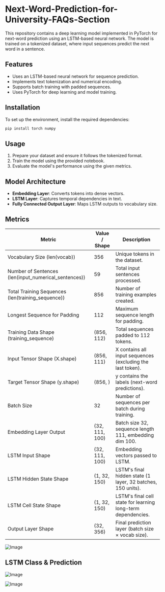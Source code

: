 # Next-Word-Prediction-for-University-FAQs-Section


This repository contains a deep learning model implemented in PyTorch for next-word prediction using an LSTM-based neural network. The model is trained on a tokenized dataset, where input sequences predict the next word in a sentence.

## Features
- Uses an LSTM-based neural network for sequence prediction.
- Implements text tokenization and numerical encoding.
- Supports batch training with padded sequences.
- Uses PyTorch for deep learning and model training.

## Installation

To set up the environment, install the required dependencies:

```bash
pip install torch numpy
```

## Usage

1. Prepare your dataset and ensure it follows the tokenized format.
2. Train the model using the provided notebook.
3. Evaluate the model's performance using the given metrics.

## Model Architecture
- **Embedding Layer**: Converts tokens into dense vectors.
- **LSTM Layer**: Captures temporal dependencies in text.
- **Fully Connected Output Layer**: Maps LSTM outputs to vocabulary size.

## Metrics

| Metric | Value / Shape | Description |
|--------|--------------|-------------|
| Vocabulary Size (len(vocab)) | 356 | Unique tokens in the dataset. |
| Number of Sentences (len(input_numerical_sentences)) | 59 | Total input sentences processed. |
| Total Training Sequences (len(training_sequence)) | 856 | Number of training examples created. |
| Longest Sequence for Padding | 112 | Maximum sequence length for padding. |
| Training Data Shape (training_sequence) | (856, 112) | Total sequences padded to 112 tokens. |
| Input Tensor Shape (X.shape) | (856, 111) | X contains all input sequences (excluding the last token). |
| Target Tensor Shape (y.shape) | (856, ) | y contains the labels (next-word predictions). |
| Batch Size | 32 | Number of sequences per batch during training. |
| Embedding Layer Output | (32, 111, 100) | Batch size 32, sequence length 111, embedding dim 100. |
| LSTM Input Shape | (32, 111, 100) | Embedding vectors passed to LSTM. |
| LSTM Hidden State Shape | (1, 32, 150) | LSTM's final hidden state (1 layer, 32 batches, 150 units). |
| LSTM Cell State Shape | (1, 32, 150) | LSTM's final cell state for learning long-term dependencies. |
| Output Layer Shape | (32, 356) | Final prediction layer (batch size × vocab size). |


![Image](https://github.com/user-attachments/assets/1fdeaa7f-4b67-4fda-9b5b-82539ef088db)

## LSTM Class & Prediction

![Image](https://github.com/user-attachments/assets/67a1d327-ea8b-4808-b018-53643e3189a4)

![Image](https://github.com/user-attachments/assets/21f79fde-d68a-4cea-84b6-268bf02b8983)


